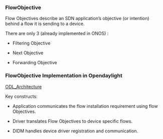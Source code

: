 ### FlowObjective

Flow Objectives describe an SDN application’s objective (or intention) behind a flow it is sending to a device.

There are only 3 (already implemented in ONOS) :

* Filtering Objective

* Next Objective

* Forwarding Objective


### FlowObjective Implementation in Opendaylight

[ODL_Architecture](https://www.dropbox.com/s/eu4p4scxts941gy/ODL_Arch.png?dl=1)

Key constructs:

* Application communicates the flow installation requirement using flow Objectives.

* Driver translates Flow Objectives to device specific flows.

* DIDM handles device driver registration and communication.
